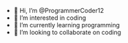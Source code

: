 - 👋 Hi, I’m @ProgrammerCoder12
- 👀 I’m interested in coding
- 🌱 I’m currently learning programming
- 💞️ I’m looking to collaborate on coding
  

<!---
ProgrammerCoder12/ProgrammerCoder12 is a ✨ special ✨ repository because its `README.md` (this file) appears on your GitHub profile.
You can click the Preview link to take a look at your changes.
--->
